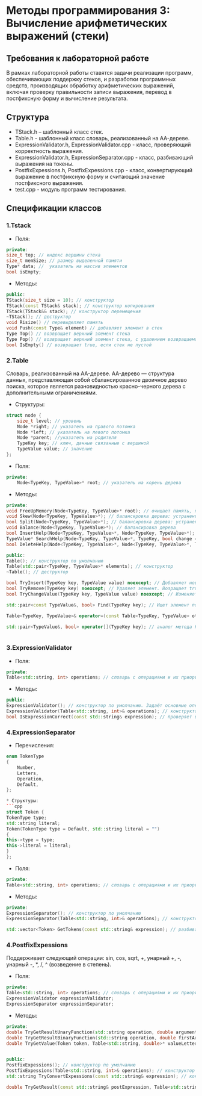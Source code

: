 # Методы программирования 3: Вычисление арифметических выражений (стеки)

## Требования к лабораторной работе
В рамках лабораторной работы ставятся задачи реализации программ, обеспечивающих поддержку стеков, и разработки программных средств, производящих обработку арифметических выражений, включая проверку правильности записи выражения, перевод в постфиксную форму и вычисление результата.
    
## Структура
* TStack.h – шаблонный класс стек.
* Table.h - шаблонный класс словарь, реализованный на AA-дереве.
* ExpressionValidator.h, ExpressionValidator.cpp - класс, проверяющий корректность выражения.
* ExpressionValidator.h, ExpressionSeparator.cpp - класс, разбивающий выражения на токены.
* PostfixExpessions.h, PostfixExpessions.cpp - класс, конвертирующий выражение в постфиксную форму и считающий значение постфиксного выражения.
* test.cpp - модуль программ тестирования.

## Спецификации классов
### 1.Tstack
* Поля:
```cpp
private:
size_t top; // индекс вершины стека
size_t memSize; // размер выделенной памяти
Type* data; //  указатель на массив элементов
bool isEmpty;
```
* Методы:
```cpp
public:
TStack(size_t size = 10); // конструктор
TStack(const TStack& stack); // конструктор копирования
TStack(TStack&& stack); // конструктор перемещения
~TStack(); // деструктор
void Risize() // перевыделяет память
void Push(const Type& element) // добавляет элемент в стек
Type Top() // возвращает верхний элемент стека
Type Pop() // возвращает верхний элемент стека, с удалением возвращаемого значения из стека
bool IsEmpty() // возвращает true, если стек не пустой
```
### 2.Table
Словарь, реализованный на AA-дереве.
АA-дерево — структура данных, представляющая собой сбалансированное двоичное дерево поиска, которое является разновидностью красно-черного дерева с дополнительными ограничениями.
* Структуры:
```cpp
struct node {
    size_t level; // уровень
    Node *right; // указатель на правого потомка
    Node *left; // указатель на левого потомка
    Node *parent; //указатель на родителя
    TypeKey key; // ключ, данные связанные с вершиной
    TypeValue value; // значение
};
```
* Поля:
```cpp
private:
    Node<TypeKey, TypeValue>* root; // указатель на корень дерева
```  
* Методы:
```cpp
private:
void FreeUpMemory(Node<TypeKey, TypeValue>* root); // очищает память, проходя по всему дереву
void Skew(Node<TypeKey, TypeValue>*); // балансировка дерева: устранение левого горизонтального ребра
bool Split(Node<TypeKey, TypeValue>*); // балансировка дерева: устранение двух последовательных правых горизонтальных ребер
void Balance(Node<TypeKey, TypeValue>*); // балансировка дерева
bool InsertHelp(Node<TypeKey, TypeValue>*, Node<TypeKey, TypeValue>*); // Вспомогающий метод, для вставки элемента. Возращает true, если удалось вставить элемент
TypeValue* SearchHelp(Node<TypeKey, TypeValue>*, TypeKey, bool change = false, TypeValue* newValue = nullptr); // Вспомогающий метод для поиска элемента. Выбрасывает ошибку, если ключ не найден.
bool DeleteHelp(Node<TypeKey, TypeValue>*, Node<TypeKey, TypeValue>*, TypeKey); // Вспомогающий метод для удаления элемента.  Возращает true, если удалось удалить элемент

public:
Table(); // конструктор по умолчанию
Table(std::pair<TypeKey, TypeValue>* elements); // конструктор
~Table(); // деструктор

bool TryInsert(TypeKey key, TypeValue value) noexcept; // Добавляет новый элемент. Возращает true, если удалось вставить элемент
bool TryRemove(TypeKey key) noexcept; // Удаляет элемент. Возращает true, если удалось вставить элемент
bool TryChangeValue(TypeKey key, TypeValue value) noexcept; // Изменяет значение элемента по ключу. Возращает true, если удалось изменить элемент

std::pair<const TypeValue&, bool> Find(TypeKey key); // Ищет элемент по ключу. Возращает пару: если элемент найден, то возращает значение элемента и true, иначе - дефолтное значение и false

Table<TypeKey, TypeValue>& operator=(const Table<TypeKey, TypeValue> other); //

std::pair<TypeValue&, bool> operator[](TypeKey key); // аналог метода Find
    
```  

### 3.ExpressionValidator
* Поля:
```cpp
private:
Table<std::string, int> operations; // словарь с операциями и их приоритетами
``` 
* Методы:
```cpp
public:
ExpressionValidator(); // конструктор по умолчанию. Задаёт основные операции. 
ExpressionValidator(Table<std::string, int>& operations); // конструктор
bool IsExpressionCorrect(const std::string& expression); // проверяет выражение на корректность
``` 
### 4.ExpressionSeparator
* Перечисления:
```cpp
enum TokenType
{
	Number,
	Letters,
	Operation,
	Default,
};

* Структуры:
```cpp
struct Token {
TokenType type;
std::string literal;
Token(TokenType type = Default, std::string literal = "")
{
this->type = type;
this->literal = literal;
}
};
```
* Поля:
```cpp
private:
Table<std::string, int> operations; // словарь с операциями и их приоритетами
``` 
* Методы:
```cpp
private:
ExpressionSeparator(); // конструктор по умолчанию
ExpressionSeparator(Table<std::string, int>& operations); // конструктор

std::vector<Token> GetTokens(const std::string& expression); // разбивает выражения на токены
```

### 4.PostfixExpessions
Поддерживает следующий операции: sin, cos, sqrt, +, унарный +, -, унарный -, *, /, ^ (возведение в степень).
* Поля:
```cpp
private:
Table<std::string, int> operations; // словарь с операциями и их приоритетами 
ExpressionValidator expressionValidator;
ExpressionSeparator expressionSeparator;
``` 
* Методы:
```cpp
private:
double TryGetResultUnaryFunction(std::string operation, double argument); // возвращает значение унарной функции. Выбрасывает исключение, если операция не может быть выполнена для входного аргумента
double TryGetResultBinaryFunction(std::string operation, double firstArgument, double secondArgument); // возвращает значение бинарной функции. Выбрасывает исключение, если операция не может быть выполнена для входных аргументов
double TryGetValue(Token token, Table<std::string, double>* valueLetters); // возвращает значение переменной. Выбрасывает исключение, если значение не найдено


public:
PostfixExpessions(); // конструктор по умолчанию
PostfixExpessions(Table<std::string, int>& operations); // конструктор
std::string TryConvertExpessions(const std::string& expression); // конвертирует выражение в постфиксную форму. Выбрасывает исключение, если выражение некорректно 

double TryGetResult(const std::string& postExpression, Table<std::string, double>* valueLetters = nullptr); // считает значение выражения в постфиксной форме. Выбрасывает ошибку, если невозможно выполнить какую-либо из операций
```